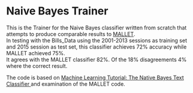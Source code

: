 # Naive Bayes Trainer

This is the Trainer for the Naive Bayes classifier written from scratch that 
attempts to produce comparable results to <a href="http://mallet.cs.umass.edu/">MALLET</a>.  
In testing with the Bills_Data using the 2001-2013 sessions as training set and 2015 session as 
test set, this classifier achieves 72% accuracy while MALLET achieved 75%.  
It agrees with the MALLET classifier 82%.  Of the 18% disagreements 4% where 
the correct result.

The code is based on <a href="http://blog.datumbox.com/machine-learning-tutorial-the-naive-bayes-text-classifier/">
Machine Learning Tutorial: The Native Bayes Text Classifier </a> and examination of the MALLET code.
